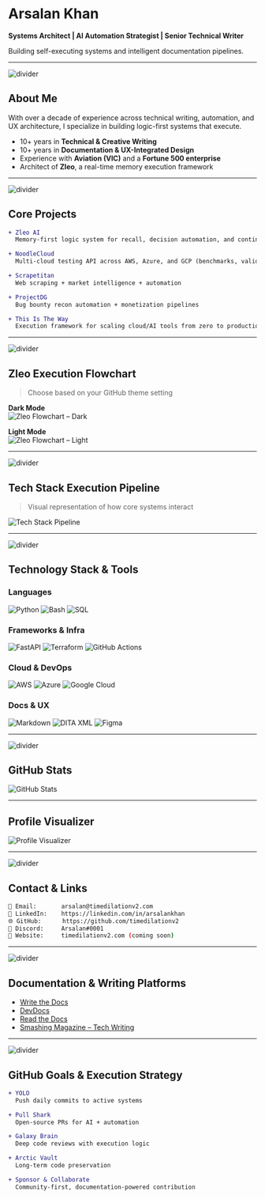 
# Arsalan Khan

**Systems Architect | AI Automation Strategist | Senior Technical Writer**

Building self-executing systems and intelligent documentation pipelines.

---

![divider](./images/divider.png)

## About Me

With over a decade of experience across technical writing, automation, and UX architecture, I specialize in building logic-first systems that execute.

- 10+ years in **Technical & Creative Writing**
- 10+ years in **Documentation & UX-Integrated Design**
- Experience with **Aviation (VIC)** and a **Fortune 500 enterprise**
- Architect of **Zleo**, a real-time memory execution framework

---

![divider](./images/divider.png)

## Core Projects

```diff
+ Zleo AI
  Memory-first logic system for recall, decision automation, and continuous execution

+ NoodleCloud
  Multi-cloud testing API across AWS, Azure, and GCP (benchmarks, validation, security)

+ Scrapetitan
  Web scraping + market intelligence + automation

+ ProjectDG
  Bug bounty recon automation + monetization pipelines

+ This Is The Way
  Execution framework for scaling cloud/AI tools from zero to production
```

---

![divider](./images/divider.png)

## Zleo Execution Flowchart

> Choose based on your GitHub theme setting

**Dark Mode**  
![Zleo Flowchart – Dark](./images/zleo_flowchart_dark.png)

**Light Mode**  
![Zleo Flowchart – Light](./images/zleo_flowchart_light.png)

---

![divider](./images/divider.png)

## Tech Stack Execution Pipeline

> Visual representation of how core systems interact

![Tech Stack Pipeline](./images/tech_stack_pipeline_dark.png)

---

![divider](./images/divider.png)

## Technology Stack & Tools

### Languages
![Python](https://img.shields.io/badge/Python-3670A0?style=for-the-badge&logo=python&logoColor=white)
![Bash](https://img.shields.io/badge/Bash-121011?style=for-the-badge&logo=gnu-bash&logoColor=white)
![SQL](https://img.shields.io/badge/PostgreSQL-336791?style=for-the-badge&logo=postgresql&logoColor=white)

### Frameworks & Infra
![FastAPI](https://img.shields.io/badge/FastAPI-005571?style=for-the-badge&logo=fastapi)
![Terraform](https://img.shields.io/badge/Terraform-623CE4?style=for-the-badge&logo=terraform)
![GitHub Actions](https://img.shields.io/badge/GitHub_Actions-2088FF?style=for-the-badge&logo=githubactions)

### Cloud & DevOps
![AWS](https://img.shields.io/badge/AWS-232F3E?style=for-the-badge&logo=amazonaws)
![Azure](https://img.shields.io/badge/Azure-0078D4?style=for-the-badge&logo=microsoftazure)
![Google Cloud](https://img.shields.io/badge/GCP-4285F4?style=for-the-badge&logo=googlecloud)

### Docs & UX
![Markdown](https://img.shields.io/badge/Markdown-000000?style=for-the-badge&logo=markdown)
![DITA XML](https://img.shields.io/badge/DITA_XML-FF6F00?style=for-the-badge)
![Figma](https://img.shields.io/badge/Figma-F24E1E?style=for-the-badge&logo=figma&logoColor=white)

---

![divider](./images/divider.png)

## GitHub Stats

![GitHub Stats](https://github-readme-stats.vercel.app/api?username=timedilationv2&show_icons=true&theme=dark&hide_border=true)

---

## Profile Visualizer

![Profile Visualizer](https://github-profile-summary-cards.vercel.app/api/cards/profile-details?username=timedilationv2&theme=github_dark)

---

![divider](./images/divider.png)

## Contact & Links

```bash
📧 Email:       arsalan@timedilationv2.com
🔗 LinkedIn:    https://linkedin.com/in/arsalankhan
🌐 GitHub:      https://github.com/timedilationv2
💬 Discord:     Arsalan#0001
📝 Website:     timedilationv2.com (coming soon)
```

---

![divider](./images/divider.png)

## Documentation & Writing Platforms

- [Write the Docs](https://www.writethedocs.org/)
- [DevDocs](https://devdocs.io/)
- [Read the Docs](https://readthedocs.org/)
- [Smashing Magazine – Tech Writing](https://www.smashingmagazine.com/category/writing/)

---

![divider](./images/divider.png)

## GitHub Goals & Execution Strategy

```diff
+ YOLO
  Push daily commits to active systems

+ Pull Shark
  Open-source PRs for AI + automation

+ Galaxy Brain
  Deep code reviews with execution logic

+ Arctic Vault
  Long-term code preservation

+ Sponsor & Collaborate
  Community-first, documentation-powered contribution
```
